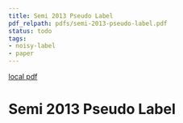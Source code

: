 ```yaml
---
title: Semi 2013 Pseudo Label
pdf_relpath: pdfs/semi-2013-pseudo-label.pdf
status: todo
tags:
- noisy-label
- paper
---
```


[local pdf](../../../pdfs/semi-2013-pseudo-label.pdf)

# Semi 2013 Pseudo Label
